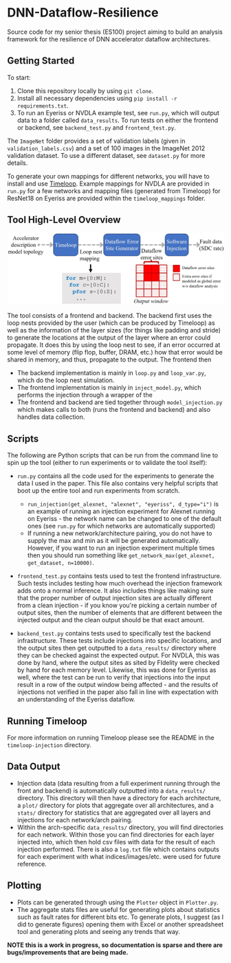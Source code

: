 # DNN-Dataflow-Resilience
Source code for my senior thesis (ES100) project aiming to build an analysis framework for the resilience of DNN accelerator dataflow architectures. 

## Getting Started
To start:
1. Clone this repository locally by using `git clone`.
2. Install all necessary dependencies using `pip install -r requirements.txt`.
3. To run an Eyeriss or NVDLA example test, see `run.py`, which will output data to a folder called `data_results`. To run tests on either the frontend or backend, see `backend_test.py` and `frontend_test.py`.

The `ImageNet` folder provides a set of validation labels (given in `validation_labels.csv`) and a set of 100 images in the ImageNet 2012 validation dataset. To use a different dataset, see `dataset.py` for more details. 

To generate your own mappings for different networks, you will have to install and use [Timeloop](https://github.com/NVlabs/timeloop). Example mappings for NVDLA are provided in `run.py` for a few networks and mapping files (generated from Timeloop) for ResNet18 on Eyeriss are provided within the `timeloop_mappings` folder.

## Tool High-Level Overview
![whoops](https://github.com/jaylenwang7/DNN-Dataflow-Resilience/blob/main/figures/framework.jpg)

The tool consists of a frontend and backend. The backend first uses the loop nests provided by the user (which can be produced by Timeloop) as well as the information of the layer sizes (for things like padding and stride) to generate the locations at the output of the layer where an error could propagate. It does this by using the loop nest to see, if an error occurred at some level of memory (flip flop, buffer, DRAM, etc.) how that error would be shared in memory, and thus, propagate to the output. The frontend then 

* The backend implementation is mainly in `loop.py` and `loop_var.py`, which do the loop nest simulation. 
* The frontend implementation is mainly in `inject_model.py`, which performs the injection through a wrapper of the 
* The frontend and backend are tied together through `model_injection.py` which makes calls to both (runs the frontend and backend) and also handles data collection.

## Scripts
The following are Python scripts that can be run from the command line to spin up the tool (either to run experiments or to validate the tool itself):

* `run.py` contains all the code used for the experiments to generate the data I used in the paper. This file also contains very helpful scripts that boot up the entire tool and run experiments from scratch.
    - `run_injection(get_alexnet, "alexnet", "eyeriss", d_type="i")` is an example of running an injection experiment for Alexnet running on Eyeriss - the network name can be changed to one of the default ones (see `run.py` for which networks are automatically supported)
    - If running a new network/architecture pairing, you do not have to supply the max and min as it will be generated automatically. However, if you want to run an injection experiment multiple times then you should run something like `get_network_max(get_alexnet, get_dataset, n=10000)`.

* `frontend_test.py` contains tests used to test the frontend infrastructure. Such tests includes testing how much overhead the injection framework adds onto a normal inference. It also includes things like making sure that the proper number of output injection sites are actually different from a clean injection - if you know you're picking a certain number of output sites, then the number of elements that are different between the injected output and the clean output should be that exact amount. 

* `backend_test.py` contains tests used to specifically test the backend infrastructure. These tests include injections into specific locations, and the output sites then get outputted to a `data_results/` directory where they can be checked against the expected output. For NVDLA, this was done by hand, where the output sites as sited by FIdelity were checked by hand for each memory level. Likewise, this was done for Eyeriss as well, where the test can be run to verify that injections into the input result in a row of the output window being affected - and the results of injections not verified in the paper also fall in line with expectation with an understanding of the Eyeriss dataflow.

## Running Timeloop
For more information on running Timeloop please see the README in the `timeloop-injection` directory.

## Data Output
* Injection data (data resulting from a full experiment running through the front and backend) is automatically outputted into a `data_results/` directory. This directory will then have a directory for each architecture, a `plot/` directory for plots that aggregate over all architectures, and a `stats/` directory for statistics that are aggregated over all layers and injections for each network/arch pairing.  
* Within the arch-specific `data_results/` directory, you will find directories for each network. Within those you can find directories for each layer injected into, which then hold csv files with data for the result of each injection performed. There is also a `log.txt` file which contains outputs for each experiment with what indices/images/etc. were used for future reference.

## Plotting
* Plots can be generated through using the `Plotter` object in `Plotter.py`. 
* The aggregate stats files are useful for generating plots about statistics such as fault rates for different bits etc. To generate plots, I suggest (as I did to generate figures) opening them with Excel or another spreadsheet tool and generating plots and seeing any trends that way.


**NOTE this is a work in progress, so documentation is sparse and there are bugs/improvements that are being made.**
